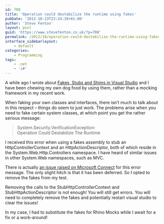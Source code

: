 ```yaml
---
id: 708
title: 'Operation could destabilize the runtime using fakes'
pubDate: '2012-10-23T23:24:30+01:00'
author: 'Steve Fenton'
layout: post
guid: 'https://www.stevefenton.co.uk/?p=708'
permalink: /2012/10/operation-could-destabilize-the-runtime-using-fakes/
interface_sidebarlayout:
    - default
categories:
    - Programming
tags:
    - .net
    - 'c#'
---
```


A while ago I wrote about [Fakes, Stubs and Shims in Visual Studio](https://www.stevefenton.co.uk/2012/07/Fakes-Stubs-And-Shims-In-Visual-Studio-2012/) and I have been chewing my own dog food by using them, rather than a mocking framework in my recent work.

When faking your own classes and interfaces, there isn’t much to talk about in this respect – things do seem to just work. The problems arise when you need to fake certain system classes, at which point you get the rather serious message:

> System.Security.VerificationException:  
> Operation Could Destabilize The Runtime

I received this error when using a fakes assembly to stub an HttpControllerContext and an HttpActionDescriptor, both of which reside in the System.Web.Http.Controllers namespace. I have heard of similar issues in other System.Web namespaces, such as MVC.

There is actually [an issue raised on Microsoft Connect](https://connect.microsoft.com/VisualStudio/feedback/details/740778/verificationexception-when-faking-mvc4-and-instantiating-controller-in-unit-test7) for this error message. The only slight hitch is that it has been deferred. So I opted to remove the fakes from my test.

Removing the calls to the StubHttpControllerContext and StubHttpActionDescriptor is not enough! You will still get errors. You will need to completely remove the fakes and potentially restart visual studio to clear the issues!

In my case, I had to substitute the fakes for Rhino Mocks while I await for a fix or a work-around!